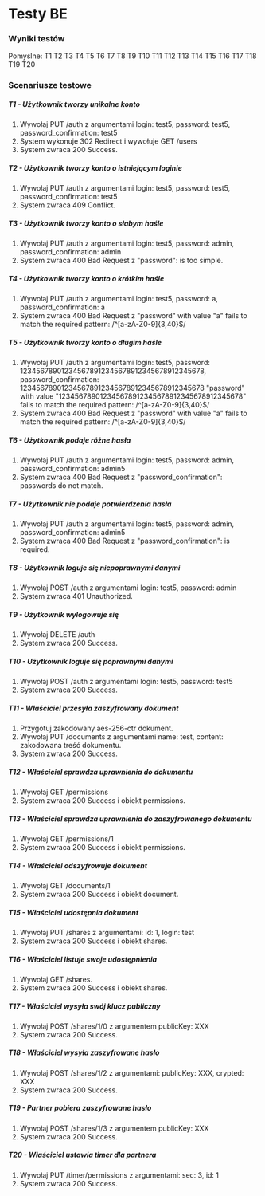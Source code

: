 ﻿# Testy BE

### Wyniki testów

Pomyślne:
T1
T2
T3
T4
T5
T6
T7
T8
T9
T10
T11
T12
T13
T14
T15
T16
T17
T18
T19
T20

### Scenariusze testowe

##### T1 - Użytkownik tworzy unikalne konto

1. Wywołaj PUT /auth z argumentami login: test5, password: test5, password_confirmation: test5
2. System wykonuje 302 Redirect i wywołuje GET /users
3. System zwraca 200 Success.

##### T2 - Użytkownik tworzy konto o istniejącym loginie

1. Wywołaj PUT /auth z argumentami login: test5, password: test5, password_confirmation: test5
2. System zwraca 409 Conflict.

##### T3 - Użytkownik tworzy konto o słabym haśle

1. Wywołaj PUT /auth z argumentami login: test5, password: admin, password_confirmation: admin
2. System zwraca 400 Bad Request z "password": is too simple.

##### T4 - Użytkownik tworzy konto o krótkim haśle

1. Wywołaj PUT /auth z argumentami login: test5, password: a, password_confirmation: a
2. System zwraca 400 Bad Request z "password" with value "a" fails to match the required pattern: /^[a-zA-Z0-9]{3,40}$/

##### T5 - Użytkownik tworzy konto o długim haśle

1. Wywołaj PUT /auth z argumentami login: test5, password: 123456789012345678912345678912345678912345678, password_confirmation: 123456789012345678912345678912345678912345678
"password" with value "123456789012345678912345678912345678912345678" fails to match the required pattern: /^[a-zA-Z0-9]{3,40}$/
2. System zwraca 400 Bad Request z "password" with value "a" fails to match the required pattern: /^[a-zA-Z0-9]{3,40}$/

##### T6 - Użytkownik podaje różne hasła

1. Wywołaj PUT /auth z argumentami login: test5, password: admin, password_confirmation: admin5
2. System zwraca 400 Bad Request z "password_confirmation": passwords do not match.

##### T7 - Użytkownik nie podaje potwierdzenia hasła
1. Wywołaj PUT /auth z argumentami login: test5, password: admin, password_confirmation: admin5
2. System zwraca 400 Bad Request z "password_confirmation": is required.

##### T8 - Użytkownik loguje się niepoprawnymi danymi
1. Wywołaj POST /auth z argumentami login: test5, password: admin
2. System zwraca 401 Unauthorized.

##### T9 - Użytkownik wylogowuje się
1. Wywołaj DELETE /auth
2. System zwraca 200 Success.

##### T10 - Użytkownik loguje się poprawnymi danymi
1. Wywołaj POST /auth z argumentami login: test5, password: test5
2. System zwraca 200 Success.

##### T11 - Właściciel przesyła zaszyfrowany dokument
1. Przygotuj zakodowany aes-256-ctr dokument.
2. Wywołaj PUT /documents z argumentami name: test, content: zakodowana treść dokumentu.
3. System zwraca 200 Success.

##### T12 - Właściciel sprawdza uprawnienia do dokumentu
1. Wywołaj GET /permissions
2. System zwraca 200 Success i obiekt permissions.

##### T13 - Właściciel sprawdza uprawnienia do zaszyfrowanego dokumentu
1. Wywołaj GET /permissions/1
2. System zwraca 200 Success i obiekt permissions.

##### T14 - Właściciel odszyfrowuje dokument
1. Wywołaj GET /documents/1
2. System zwraca 200 Success i obiekt document.

##### T15 - Właściciel udostępnia dokument
1. Wywołaj PUT /shares z argumentami: id: 1, login: test
2. System zwraca 200 Success i obiekt shares.

##### T16 - Właściciel listuje swoje udostępnienia
1. Wywołaj GET /shares.
2. System zwraca 200 Success i obiekt shares.

##### T17 - Właściciel wysyła swój klucz publiczny
1. Wywołaj POST /shares/1/0 z argumentem publicKey: XXX
2. System zwraca 200 Success.

##### T18 - Właściciel wysyła zaszyfrowane hasło
1. Wywołaj POST /shares/1/2 z argumentami: publicKey: XXX, crypted: XXX
2. System zwraca 200 Success.

##### T19 - Partner pobiera zaszyfrowane hasło
1. Wywołaj POST /shares/1/3 z argumentem publicKey: XXX
2. System zwraca 200 Success.

##### T20 - Właściciel ustawia timer dla partnera
1. Wywołaj PUT /timer/permissions z argumentami: sec: 3, id: 1
2. System zwraca 200 Success.

